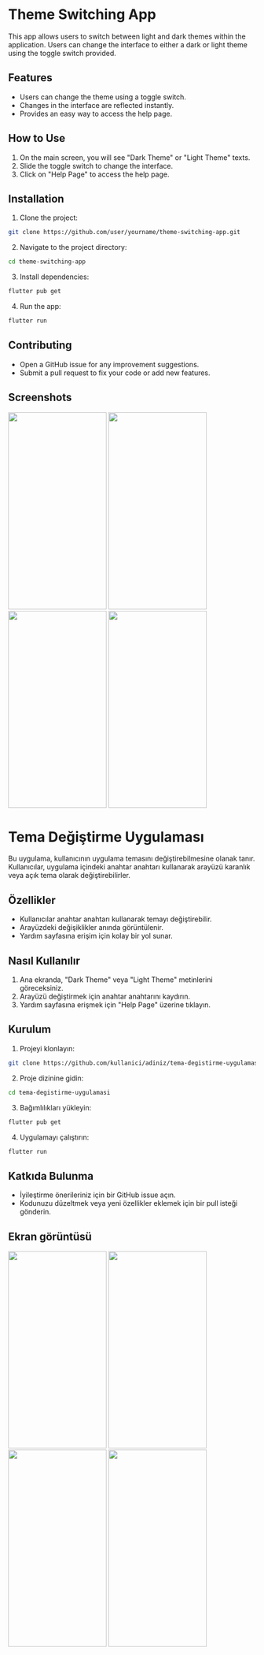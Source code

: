  
# Theme Switching App

This app allows users to switch between light and dark themes within the application. Users can change the interface to either a dark or light theme using the toggle switch provided.

## Features

- Users can change the theme using a toggle switch.
- Changes in the interface are reflected instantly.
- Provides an easy way to access the help page.

## How to Use

1. On the main screen, you will see "Dark Theme" or "Light Theme" texts.
2. Slide the toggle switch to change the interface.
3. Click on "Help Page" to access the help page.

## Installation

1. Clone the project:

```bash
git clone https://github.com/user/yourname/theme-switching-app.git
```

2. Navigate to the project directory:

```bash
cd theme-switching-app
```

3. Install dependencies:

```bash
flutter pub get
```

4. Run the app:

```bash
flutter run
```

## Contributing

- Open a GitHub issue for any improvement suggestions.
- Submit a pull request to fix your code or add new features. 

## Screenshots 
<img src="https://github.com/HaticeDilmac/change_theme_example/assets/100489350/021a11d7-d9c4-428d-92db-9ed17de21561" width="200" height="400">
<img src="https://github.com/HaticeDilmac/change_theme_example/assets/100489350/a2fefd07-ef22-47f6-8f4d-f396eb2372f8" width="200" height="400">
<img src="https://github.com/HaticeDilmac/change_theme_example/assets/100489350/8fd0e934-430c-4c84-8c42-c8747d513b1c" width="200" height="400">
<img src="https://github.com/HaticeDilmac/change_theme_example/assets/100489350/205715e7-dba9-47bb-9d4d-7f5e3a692df6" width="200" height="400">



# Tema Değiştirme Uygulaması

Bu uygulama, kullanıcının uygulama temasını değiştirebilmesine olanak tanır. Kullanıcılar, uygulama içindeki anahtar anahtarı kullanarak arayüzü karanlık veya açık tema olarak değiştirebilirler.

## Özellikler

- Kullanıcılar anahtar anahtarı kullanarak temayı değiştirebilir.
- Arayüzdeki değişiklikler anında görüntülenir.
- Yardım sayfasına erişim için kolay bir yol sunar.

## Nasıl Kullanılır

1. Ana ekranda, "Dark Theme" veya "Light Theme" metinlerini göreceksiniz.
2. Arayüzü değiştirmek için anahtar anahtarını kaydırın.
3. Yardım sayfasına erişmek için "Help Page" üzerine tıklayın.

## Kurulum

1. Projeyi klonlayın:

```bash
git clone https://github.com/kullanici/adiniz/tema-degistirme-uygulamasi.git
```

2. Proje dizinine gidin:

```bash
cd tema-degistirme-uygulamasi
```

3. Bağımlılıkları yükleyin:

```bash
flutter pub get
```

4. Uygulamayı çalıştırın:

```bash
flutter run
```

## Katkıda Bulunma

- İyileştirme önerileriniz için bir GitHub issue açın.
- Kodunuzu düzeltmek veya yeni özellikler eklemek için bir pull isteği gönderin.



## Ekran görüntüsü 
<img src="https://github.com/HaticeDilmac/change_theme_example/assets/100489350/021a11d7-d9c4-428d-92db-9ed17de21561" width="200" height="400">
<img src="https://github.com/HaticeDilmac/change_theme_example/assets/100489350/a2fefd07-ef22-47f6-8f4d-f396eb2372f8" width="200" height="400">
<img src="https://github.com/HaticeDilmac/change_theme_example/assets/100489350/8fd0e934-430c-4c84-8c42-c8747d513b1c" width="200" height="400">
<img src="https://github.com/HaticeDilmac/change_theme_example/assets/100489350/205715e7-dba9-47bb-9d4d-7f5e3a692df6" width="200" height="400">
